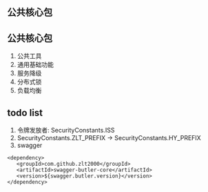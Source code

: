 公共核心包
--------

## 公共核心包
1. 公共工具
2. 通用基础功能
3. 服务降级
4. 分布式锁
5. 负载均衡

## todo list

1. 令牌发放者: SecurityConstants.ISS
2. SecurityConstants.ZLT_PREFIX -> SecurityConstants.HY_PREFIX
3. swagger 
```
<dependency>
   <groupId>com.github.zlt2000</groupId>
   <artifactId>swagger-butler-core</artifactId>
   <version>${swagger.butler.version}</version>
</dependency>
```